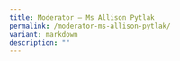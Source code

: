 ```yaml
---
title: Moderator – Ms Allison Pytlak
permalink: /moderator-ms-allison-pytlak/
variant: markdown
description: ""
---
```

